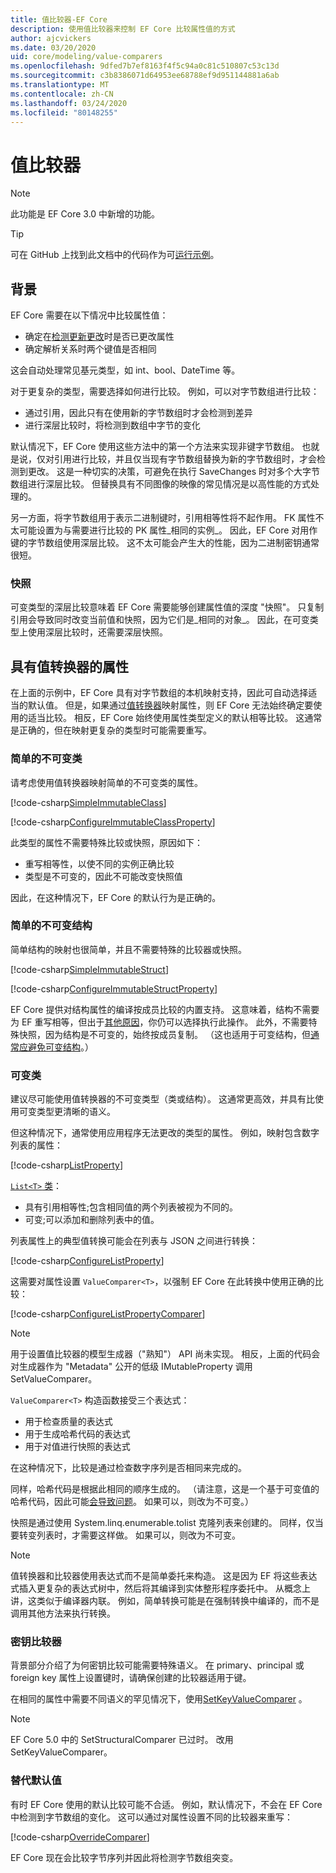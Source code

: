 ```yaml
---
title: 值比较器-EF Core
description: 使用值比较器来控制 EF Core 比较属性值的方式
author: ajcvickers
ms.date: 03/20/2020
uid: core/modeling/value-comparers
ms.openlocfilehash: 9dfed7b7ef8163f4f5c94a0c81c510807c53c13d
ms.sourcegitcommit: c3b8386071d64953ee68788ef9d951144881a6ab
ms.translationtype: MT
ms.contentlocale: zh-CN
ms.lasthandoff: 03/24/2020
ms.locfileid: "80148255"
---
```

# <a name="value-comparers"></a>值比较器

> [!NOTE]  
> 此功能是 EF Core 3.0 中新增的功能。

> [!TIP]  
> 可在 GitHub 上找到此文档中的代码作为可[运行示例](https://github.com/dotnet/EntityFramework.Docs/tree/master/samples/core/Modeling/ValueConversions/)。

## <a name="background"></a>背景

EF Core 需要在以下情况中比较属性值：

* 确定在[检测更新更改](xref:core/saving/basic)时是否已更改属性
* 确定解析关系时两个键值是否相同 

这会自动处理常见基元类型，如 int、bool、DateTime 等。

对于更复杂的类型，需要选择如何进行比较。
例如，可以对字节数组进行比较：

* 通过引用，因此只有在使用新的字节数组时才会检测到差异
* 进行深层比较时，将检测到数组中字节的变化

默认情况下，EF Core 使用这些方法中的第一个方法来实现非键字节数组。
也就是说，仅对引用进行比较，并且仅当现有字节数组替换为新的字节数组时，才会检测到更改。
这是一种切实的决策，可避免在执行 SaveChanges 时对多个大字节数组进行深层比较。
但替换具有不同图像的映像的常见情况是以高性能的方式处理的。

另一方面，将字节数组用于表示二进制键时，引用相等性将不起作用。
FK 属性不太可能设置为与需要进行比较的 PK 属性_相同的实例_。
因此，EF Core 对用作键的字节数组使用深层比较。
这不太可能会产生大的性能，因为二进制密钥通常很短。

### <a name="snapshots"></a>快照

可变类型的深层比较意味着 EF Core 需要能够创建属性值的深度 "快照"。
只复制引用会导致同时改变当前值和快照，因为它们是_相同的对象_。
因此，在可变类型上使用深层比较时，还需要深层快照。

## <a name="properties-with-value-converters"></a>具有值转换器的属性

在上面的示例中，EF Core 具有对字节数组的本机映射支持，因此可自动选择适当的默认值。
但是，如果通过[值转换器](xref:core/modeling/value-conversions)映射属性，则 EF Core 无法始终确定要使用的适当比较。
相反，EF Core 始终使用属性类型定义的默认相等比较。
这通常是正确的，但在映射更复杂的类型时可能需要重写。

### <a name="simple-immutable-classes"></a>简单的不可变类

请考虑使用值转换器映射简单的不可变类的属性。

[!code-csharp[SimpleImmutableClass](../../../samples/core/Modeling/ValueConversions/MappingImmutableClassProperty.cs?name=SimpleImmutableClass)]

[!code-csharp[ConfigureImmutableClassProperty](../../../samples/core/Modeling/ValueConversions/MappingImmutableClassProperty.cs?name=ConfigureImmutableClassProperty)]

此类型的属性不需要特殊比较或快照，原因如下：
* 重写相等性，以使不同的实例正确比较
* 类型是不可变的，因此不可能改变快照值

因此，在这种情况下，EF Core 的默认行为是正确的。

### <a name="simple-immutable-structs"></a>简单的不可变结构

简单结构的映射也很简单，并且不需要特殊的比较器或快照。

[!code-csharp[SimpleImmutableStruct](../../../samples/core/Modeling/ValueConversions/MappingImmutableStructProperty.cs?name=SimpleImmutableStruct)]

[!code-csharp[ConfigureImmutableStructProperty](../../../samples/core/Modeling/ValueConversions/MappingImmutableStructProperty.cs?name=ConfigureImmutableStructProperty)]

EF Core 提供对结构属性的编译按成员比较的内置支持。
这意味着，结构不需要为 EF 重写相等，但出于[其他原因](/dotnet/csharp/programming-guide/statements-expressions-operators/how-to-define-value-equality-for-a-type)，你仍可以选择执行此操作。
此外，不需要特殊快照，因为结构是不可变的，始终按成员复制。
（这也适用于可变结构，但[通常应避免可变结构](/dotnet/csharp/write-safe-efficient-code)。）

### <a name="mutable-classes"></a>可变类

建议尽可能使用值转换器的不可变类型（类或结构）。
这通常更高效，并具有比使用可变类型更清晰的语义。

但这种情况下，通常使用应用程序无法更改的类型的属性。
例如，映射包含数字列表的属性： 

[!code-csharp[ListProperty](../../../samples/core/Modeling/ValueConversions/MappingListProperty.cs?name=ListProperty)]

[`List<T>` 类](/dotnet/api/system.collections.generic.list-1?view=netstandard-2.1)：
* 具有引用相等性;包含相同值的两个列表被视为不同的。
* 可变;可以添加和删除列表中的值。

列表属性上的典型值转换可能会在列表与 JSON 之间进行转换：

[!code-csharp[ConfigureListProperty](../../../samples/core/Modeling/ValueConversions/MappingListProperty.cs?name=ConfigureListProperty)]

这需要对属性设置 `ValueComparer<T>`，以强制 EF Core 在此转换中使用正确的比较：

[!code-csharp[ConfigureListPropertyComparer](../../../samples/core/Modeling/ValueConversions/MappingListProperty.cs?name=ConfigureListPropertyComparer)]

> [!NOTE]  
> 用于设置值比较器的模型生成器（"熟知"） API 尚未实现。
> 相反，上面的代码会对生成器作为 "Metadata" 公开的低级 IMutableProperty 调用 SetValueComparer。

`ValueComparer<T>` 构造函数接受三个表达式：
* 用于检查质量的表达式
* 用于生成哈希代码的表达式
* 用于对值进行快照的表达式  

在这种情况下，比较是通过检查数字序列是否相同来完成的。

同样，哈希代码是根据此相同的顺序生成的。
（请注意，这是一个基于可变值的哈希代码，因此可能[会导致问题](https://ericlippert.com/2011/02/28/guidelines-and-rules-for-gethashcode/)。
如果可以，则改为不可变。）

快照是通过使用 System.linq.enumerable.tolist 克隆列表来创建的。
同样，仅当要转变列表时，才需要这样做。
如果可以，则改为不可变。 

> [!NOTE]  
> 值转换器和比较器使用表达式而不是简单委托来构造。
> 这是因为 EF 将这些表达式插入更复杂的表达式树中，然后将其编译到实体整形程序委托中。
> 从概念上讲，这类似于编译器内联。
> 例如，简单转换可能是在强制转换中编译的，而不是调用其他方法来执行转换。    

### <a name="key-comparers"></a>密钥比较器

背景部分介绍了为何密钥比较可能需要特殊语义。
在 primary、principal 或 foreign key 属性上设置键时，请确保创建的比较器适用于键。

在相同的属性中需要不同语义的罕见情况下，使用[SetKeyValueComparer](/dotnet/api/microsoft.entityframeworkcore.mutablepropertyextensions.setkeyvaluecomparer?view=efcore-3.1) 。

> [!NOTE]  
> EF Core 5.0 中的 SetStructuralComparer 已过时。
> 改用 SetKeyValueComparer。

### <a name="overriding-defaults"></a>替代默认值

有时 EF Core 使用的默认比较可能不合适。
例如，默认情况下，不会在 EF Core 中检测到字节数组的变化。
这可以通过对属性设置不同的比较器来重写： 

[!code-csharp[OverrideComparer](../../../samples/core/Modeling/ValueConversions/OverridingByteArrayComparisons.cs?name=OverrideComparer)]

EF Core 现在会比较字节序列并因此将检测字节数组突变。
